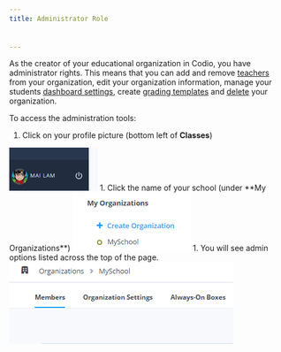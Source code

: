 ```yaml
---
title: Administrator Role


---
```


As the creator of your educational organization in Codio, you have administrator rights. This means that you can add and remove [teachers](/classes/classmanagement/addteachers) from your organization, edit your organization information, manage your students [dashboard settings](/dashboard/create/dash), create [grading templates](/classes/classmanagement/rubric) and [delete](/dashboard/create/deleteorg) your organization.

To access the administration tools:

1. Click on your profile picture (bottom left of **Classes**)
<img alt="Profile" src="/img/class_administration/profilepic.png" class="simple"/>
1. Click the name of your school (under **My Organizations**)
<img alt="Org Name" src="/img/class_administration/addteachers/myschoolorg.png" class="simple"/>
1. You will see admin options listed across the top of the page.
<img alt="Members" src="/img/manage_organization/memberstab.png" class="simple"/>


